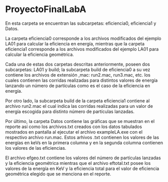 # ProyectoFinalLabA

En esta carpeta se encuentran las subcarpetas: eficiencia0, eficiencia1 y Datos.

La carpeta eficiencia0 corresponde a los archivos modificados del ejemplo LA01 para calcular la eficiencia en energía, mientras que la carpeta eficiencia1
corresponde a los archivos modificados del ejemplo LA01 para calcular la eficiencia geométrica.

Cada una de estas dos carpetas descritas anteriormente, poseen dos subcarpetas: LA01 y build; la subcarpeta build de eficiencia0 a su vez contiene los archivos 
de extensión ,mac: run2.mac, run3.mac, etc. los cuales contienen las corridas realizadas para distintos valores de energía lanzando un número de partículas 
como es el caso de la eficiencia en energía. 

Por otro lado, la subcarpeta build de la carpeta eficiencia1 contiene al archivo run2.mac el cual indica las corridas realizadas para un valor de energía escogida 
para distinto número de partículas lanzadas.

Por último, la carpeta Datos contiene las gráficas que se muestran en el reporte así como los archivos.txt creados con los datos tabulados mostrados en pantalla 
al ejecutar el archivo exampleLA.exe con el respectivo archivo run.mac. Estos arhivos .txt contienen los valores de las energías en keVs en la primera columna 
y en la segunda columna contienen los valores de las eficiencias.

El archivo efgeo.txt contiene los valores del número de partículas lanzadas y la eficiencia geométrica mientras que el archivo eftotal.txt posee los valores de 
la energía en KeV y la eficiencia total para el valor de eficiencia geométrica elegido que se menciona en el reporte.
